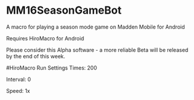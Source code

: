 # MM16SeasonGameBot
A macro for playing a season mode game on Madden Mobile for Android

Requires HiroMacro for Android

Please consider this Alpha software - a more reliable Beta will be released by the end of this week.

#HiroMacro Run Settings
Times: 200

Interval: 0

Speed: 1x
